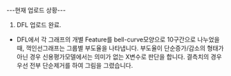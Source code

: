 ---현재 업로드 상황---
1) DFL 업로드 완료.
- DFL에서 각 그래프의 개별 Feature를 bell-curve모양으로 10구간으로 나누었을 때, 꺽인선그래프는 그룹별 부도율을 나타냅니다.
부도율이 단순증가/감소의 형태가 아닌 경우 신용평가모델에서는 의미가 없는 X변수로 판단을 합니다.
결측치의 경우 우선 전부 단순제거를 하여 그림을 그렸습니다.
